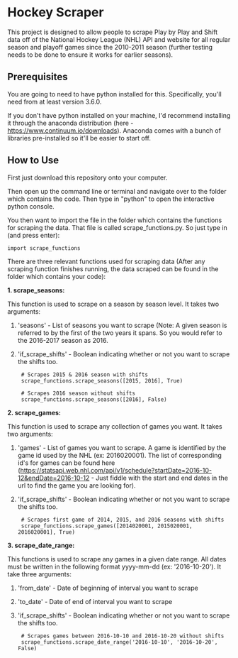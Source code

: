 # Hockey Scraper

This project is designed to allow people to scrape Play by Play and Shift data off of the 
National Hockey League (NHL) API and website for all regular season and playoff games
since the 2010-2011 season (further testing needs to be done to ensure it works for earlier
seasons).  


## Prerequisites

You are going to need to have python installed for this. Specifically, you'll need from
at least version 3.6.0.

If you don't have python installed on your machine, I'd recommend installing it through
the anaconda distribution (here - https://www.continuum.io/downloads). Anaconda comes 
with a bunch of libraries pre-installed so it'll be easier to start off. 


## How to Use

First just download this repository onto your computer.

Then open up the command line or terminal and navigate over to the folder which contains 
the code. Then type in "python" to open the interactive python console.  

You then want to import the file in the folder which contains the functions for scraping
the data. That file is called scrape_functions.py. So just type in (and press enter): 


    import scrape_functions  


There are three relevant functions used for scraping data (After any scraping function finishes 
running, the data scraped can be found in the folder which contains your code):


**1. scrape_seasons:**

This function is used to scrape on a season by season level. It takes two arguments:

1. 'seasons' - List of seasons you want to scrape (Note: A given season is referred to by
the first of the two years it spans. So you would refer to the 2016-2017 season as 2016.

2. 'if\_scrape\_shifts' - Boolean indicating whether or not you want to scrape the shifts too.


    	# Scrapes 2015 & 2016 season with shifts
    	scrape_functions.scrape_seasons([2015, 2016], True) 

    	# Scrapes 2016 season without shifts
    	scrape_functions.scrape_seasons([2016], False)      
	
	
**2. scrape_games:**

This function is used to scrape any collection of games you want. It takes two arguments: 

1. 'games' - List of games you want to scrape. A game is identified by the game id used
by the NHL (ex: 2016020001). The list of corresponding id's for games can be found here
(https://statsapi.web.nhl.com/api/v1/schedule?startDate=2016-10-12&endDate=2016-10-12 - 
Just fiddle with the start and end dates in the url to find the game you are looking for).

2. 'if\_scrape\_shifts' - Boolean indicating whether or not you want to scrape the shifts too.


		# Scrapes first game of 2014, 2015, and 2016 seasons with shifts
		scrape_functions.scrape_games([2014020001, 2015020001, 2016020001], True)      


**3. scrape\_date\_range:**

This functions is used to scrape any games in a given date range. All dates must be written 
in the following format yyyy-mm-dd (ex: '2016-10-20'). It take three arguments:

1. 'from_date' - Date of beginning of interval you want to scrape

2. 'to_date' - Date of end of interval you want to scrape

3. 'if\_scrape\_shifts' - Boolean indicating whether or not you want to scrape the shifts too.



		# Scrapes games between 2016-10-10 and 2016-10-20 without shifts
		scrape_functions.scrape_date_range('2016-10-10', '2016-10-20', False)      



   





